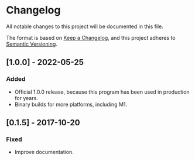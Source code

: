 # Changelog

All notable changes to this project will be documented in this file.

The format is based on [Keep a Changelog](https://keepachangelog.com/en/1.0.0/),
and this project adheres to [Semantic Versioning](https://semver.org/spec/v2.0.0.html).

## [1.0.0] - 2022-05-25

### Added

- Official 1.0.0 release, because this program has been used in production for years.
- Binary builds for more platforms, including M1.

## [0.1.5] - 2017-10-20

### Fixed

- Improve documentation.

